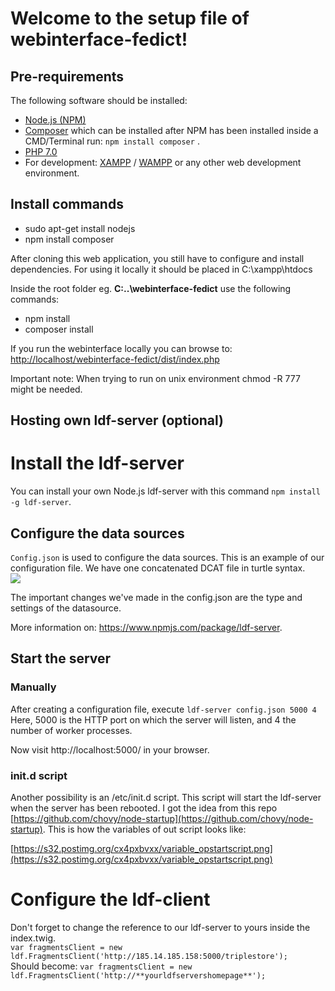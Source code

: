 # Welcome to the setup file of webinterface-fedict!

## Pre-requirements

The following software should be installed: 
* [Node.js (NPM)](https://nodejs.org/en/)
* [Composer](https://www.npmjs.com/package/composer) which can be installed after NPM has been installed
inside a CMD/Terminal run: ``npm install composer`` .
* [PHP 7.0](http://php.net/)
* For development: [XAMPP](https://www.apachefriends.org/index.html) / [WAMPP](http://www.wampserver.com/en/) or any other web development environment.

## Install commands
* sudo apt-get install nodejs
* npm install composer


After cloning this web application, you still have to configure and install dependencies.
For using it locally it should be placed in C:\xampp\htdocs

Inside the root folder eg. **C:\..\webinterface-fedict** use the following commands:
* npm install
* composer install

If you run the webinterface locally you can browse to: 
[http://localhost/webinterface-fedict/dist/index.php](http://localhost/webinterface-fedict/dist/index.php)

Important note: When trying to run on unix environment chmod -R 777 might be needed.

## Hosting own ldf-server (optional)

# Install the ldf-server

You can install your own Node.js ldf-server with this command ``npm install -g ldf-server``.
 
## Configure the data sources

``Config.json`` is used to configure the data sources.
This is an example of our configuration file.
We have one concatenated DCAT file in turtle syntax.  
![](https://s31.postimg.org/oh8clpfwb/screenshot_datasource.png)

The important changes we've made in the config.json are the type and settings of the datasource.  

More information on: https://www.npmjs.com/package/ldf-server.

## Start the server

### Manually
After creating a configuration file, execute ``ldf-server config.json 5000 4 ``
Here, 5000 is the HTTP port on which the server will listen, and 4 the number of worker processes.

Now visit http://localhost:5000/ in your browser.
### init.d script
Another possibility is an /etc/init.d script. This script will start the ldf-server when the server has been rebooted. 
I got the idea from this repo [https://github.com/chovy/node-startup](https://github.com/chovy/node-startup).
This is how the variables of out script looks like:

[https://s32.postimg.org/cx4pxbvxx/variable_opstartscript.png](https://s32.postimg.org/cx4pxbvxx/variable_opstartscript.png)



# Configure the ldf-client

Don't forget to change the reference to our ldf-server to yours inside the index.twig.   
`var fragmentsClient = new ldf.FragmentsClient('http://185.14.185.158:5000/triplestore');`   
Should become: `var fragmentsClient = new ldf.FragmentsClient('http://**yourldfservershomepage**');`


